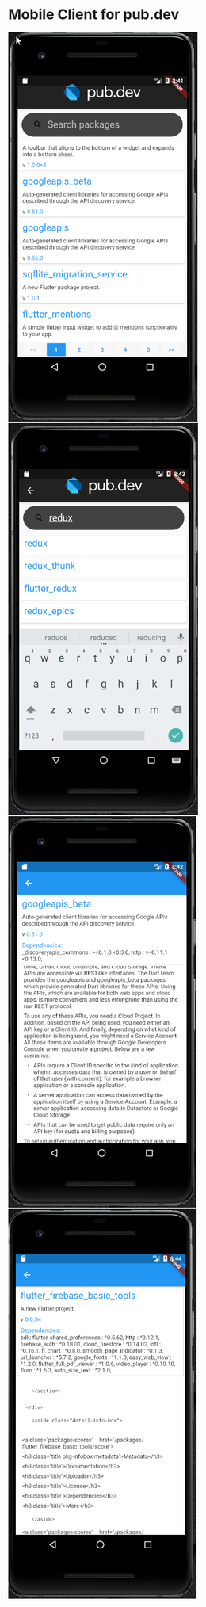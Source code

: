 # Mobile Client for pub.dev
![alt text](screenshots/1.png)
![alt text](screenshots/2.png)
![alt text](screenshots/3.png)
![alt text](screenshots/4.png)